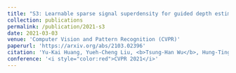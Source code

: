 ```yaml
---
title: "S3: Learnable sparse signal superdensity for guided depth estimation"
collection: publications
permalink: /publication/2021-s3
date: 2021-03-03
venue: 'Computer Vision and Pattern Recognition (CVPR)'
paperurl: 'https://arxiv.org/abs/2103.02396'
citation: 'Yu-Kai Huang, Yueh-Cheng Liu, <b>Tsung-Han Wu</b>, Hung-Ting Su, Yu-Cheng Chang, Tsung-Lin Tsou, Yu-An Wang, and Winston H. Hsu.'
conference: '<i style="color:red">CVPR 2021</i>'
---
```

